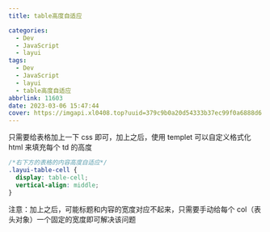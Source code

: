 ```yaml
---
title: table高度自适应

categories:
  - Dev
  - JavaScript
  - layui
tags:
  - Dev
  - JavaScript
  - layui
  - table高度自适应
abbrlink: 11603
date: 2023-03-06 15:47:44
cover: https://imgapi.xl0408.top?uuid=379c9b0a20d54333b37ec99f0a6888d6
---
```


只需要给表格加上一下 css 即可，加上之后，使用 templet 可以自定义格式化 html 来填充每个 td 的高度

```css
/*右下方的表格的内容高度自适应*/
.layui-table-cell {
  display: table-cell;
  vertical-align: middle;
}
```

注意：加上之后，可能标题和内容的宽度对应不起来，只需要手动给每个 col（表头对象）一个固定的宽度即可解决该问题